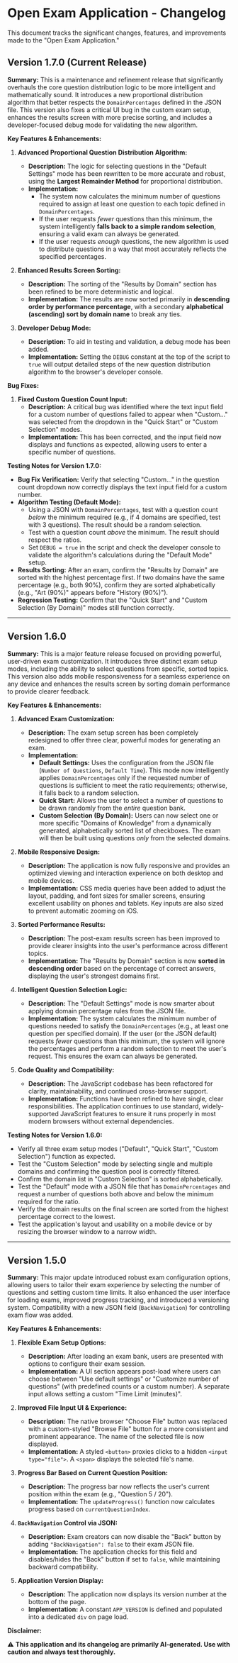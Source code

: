 # Open Exam Application - Changelog

This document tracks the significant changes, features, and improvements made to the "Open Exam Application."

## Version 1.7.0 (Current Release)

**Summary:** This is a maintenance and refinement release that significantly overhauls the core question distribution logic to be more intelligent and mathematically sound. It introduces a new proportional distribution algorithm that better respects the `DomainPercentages` defined in the JSON file. This version also fixes a critical UI bug in the custom exam setup, enhances the results screen with more precise sorting, and includes a developer-focused debug mode for validating the new algorithm.

**Key Features & Enhancements:**

1.  **Advanced Proportional Question Distribution Algorithm:**
    *   **Description:** The logic for selecting questions in the "Default Settings" mode has been rewritten to be more accurate and robust, using the **Largest Remainder Method** for proportional distribution.
    *   **Implementation:**
        *   The system now calculates the minimum number of questions required to assign at least one question to each topic defined in `DomainPercentages`.
        *   If the user requests *fewer* questions than this minimum, the system intelligently **falls back to a simple random selection**, ensuring a valid exam can always be generated.
        *   If the user requests *enough* questions, the new algorithm is used to distribute questions in a way that most accurately reflects the specified percentages.

2.  **Enhanced Results Screen Sorting:**
    *   **Description:** The sorting of the "Results by Domain" section has been refined to be more deterministic and logical.
    *   **Implementation:** The results are now sorted primarily in **descending order by performance percentage**, with a secondary **alphabetical (ascending) sort by domain name** to break any ties.

3.  **Developer Debug Mode:**
    *   **Description:** To aid in testing and validation, a debug mode has been added.
    *   **Implementation:** Setting the `DEBUG` constant at the top of the script to `true` will output detailed steps of the new question distribution algorithm to the browser's developer console.

**Bug Fixes:**

1.  **Fixed Custom Question Count Input:**
    *   **Description:** A critical bug was identified where the text input field for a custom number of questions failed to appear when "Custom..." was selected from the dropdown in the "Quick Start" or "Custom Selection" modes.
    *   **Implementation:** This has been corrected, and the input field now displays and functions as expected, allowing users to enter a specific number of questions.

**Testing Notes for Version 1.7.0:**

*   **Bug Fix Verification:** Verify that selecting "Custom..." in the question count dropdown now correctly displays the text input field for a custom number.
*   **Algorithm Testing (Default Mode):**
    *   Using a JSON with `DomainPercentages`, test with a question count *below* the minimum required (e.g., if 4 domains are specified, test with 3 questions). The result should be a random selection.
    *   Test with a question count *above* the minimum. The result should respect the ratios.
    *   Set `DEBUG = true` in the script and check the developer console to validate the algorithm's calculations during the "Default Mode" setup.
*   **Results Sorting:** After an exam, confirm the "Results by Domain" are sorted with the highest percentage first. If two domains have the same percentage (e.g., both 90%), confirm they are sorted alphabetically (e.g., "Art (90%)" appears before "History (90%)").
*   **Regression Testing:** Confirm that the "Quick Start" and "Custom Selection (By Domain)" modes still function correctly.

---

## Version 1.6.0

**Summary:** This is a major feature release focused on providing powerful, user-driven exam customization. It introduces three distinct exam setup modes, including the ability to select questions from specific, sorted topics. This version also adds mobile responsiveness for a seamless experience on any device and enhances the results screen by sorting domain performance to provide clearer feedback.

**Key Features & Enhancements:**

1.  **Advanced Exam Customization:**
    *   **Description:** The exam setup screen has been completely redesigned to offer three clear, powerful modes for generating an exam.
    *   **Implementation:**
        *   **Default Settings:** Uses the configuration from the JSON file (`Number of Questions`, `Default Time`). This mode now intelligently applies `DomainPercentages` only if the requested number of questions is sufficient to meet the ratio requirements; otherwise, it falls back to a random selection.
        *   **Quick Start:** Allows the user to select a number of questions to be drawn randomly from the *entire* question bank.
        *   **Custom Selection (By Domain):** Users can now select one or more specific "Domains of Knowledge" from a dynamically generated, alphabetically sorted list of checkboxes. The exam will then be built using questions *only* from the selected domains.

2.  **Mobile Responsive Design:**
    *   **Description:** The application is now fully responsive and provides an optimized viewing and interaction experience on both desktop and mobile devices.
    *   **Implementation:** CSS media queries have been added to adjust the layout, padding, and font sizes for smaller screens, ensuring excellent usability on phones and tablets. Key inputs are also sized to prevent automatic zooming on iOS.

3.  **Sorted Performance Results:**
    *   **Description:** The post-exam results screen has been improved to provide clearer insights into the user's performance across different topics.
    *   **Implementation:** The "Results by Domain" section is now **sorted in descending order** based on the percentage of correct answers, displaying the user's strongest domains first.

4.  **Intelligent Question Selection Logic:**
    *   **Description:** The "Default Settings" mode is now smarter about applying domain percentage rules from the JSON file.
    *   **Implementation:** The system calculates the minimum number of questions needed to satisfy the `DomainPercentages` (e.g., at least one question per specified domain). If the user (or the JSON default) requests *fewer* questions than this minimum, the system will ignore the percentages and perform a random selection to meet the user's request. This ensures the exam can always be generated.

5.  **Code Quality and Compatibility:**
    *   **Description:** The JavaScript codebase has been refactored for clarity, maintainability, and continued cross-browser support.
    *   **Implementation:** Functions have been refined to have single, clear responsibilities. The application continues to use standard, widely-supported JavaScript features to ensure it runs properly in most modern browsers without external dependencies.

**Testing Notes for Version 1.6.0:**

*   Verify all three exam setup modes ("Default", "Quick Start", "Custom Selection") function as expected.
*   Test the "Custom Selection" mode by selecting single and multiple domains and confirming the question pool is correctly filtered.
*   Confirm the domain list in "Custom Selection" is sorted alphabetically.
*   Test the "Default" mode with a JSON file that has `DomainPercentages` and request a number of questions both above and below the minimum required for the ratio.
*   Verify the domain results on the final screen are sorted from the highest percentage correct to the lowest.
*   Test the application's layout and usability on a mobile device or by resizing the browser window to a narrow width.

---

## Version 1.5.0

**Summary:** This major update introduced robust exam configuration options, allowing users to tailor their exam experience by selecting the number of questions and setting custom time limits. It also enhanced the user interface for loading exams, improved progress tracking, and introduced a versioning system. Compatibility with a new JSON field (`BackNavigation`) for controlling exam flow was added.

**Key Features & Enhancements:**

1.  **Flexible Exam Setup Options:**
    *   **Description:** After loading an exam bank, users are presented with options to configure their exam session.
    *   **Implementation:** A UI section appears post-load where users can choose between "Use default settings" or "Customize number of questions" (with predefined counts or a custom number). A separate input allows setting a custom "Time Limit (minutes)".

2.  **Improved File Input UI & Experience:**
    *   **Description:** The native browser "Choose File" button was replaced with a custom-styled "Browse File" button for a more consistent and prominent appearance. The name of the selected file is now displayed.
    *   **Implementation:** A styled `<button>` proxies clicks to a hidden `<input type="file">`. A `<span>` displays the selected file's name.

3.  **Progress Bar Based on Current Question Position:**
    *   **Description:** The progress bar now reflects the user's current position within the exam (e.g., "Question 5 / 20").
    *   **Implementation:** The `updateProgress()` function now calculates progress based on `currentQuestionIndex`.

4.  **`BackNavigation` Control via JSON:**
    *   **Description:** Exam creators can now disable the "Back" button by adding `"BackNavigation": false` to their exam JSON file.
    *   **Implementation:** The application checks for this field and disables/hides the "Back" button if set to `false`, while maintaining backward compatibility.

5.  **Application Version Display:**
    *   **Description:** The application now displays its version number at the bottom of the page.
    *   **Implementation:** A constant `APP_VERSION` is defined and populated into a dedicated `div` on page load.

**Disclaimer:**

⚠️ **This application and its changelog are primarily AI-generated. Use with caution and always test thoroughly.**